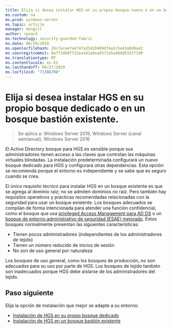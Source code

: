 ```yaml
---
title: Elija si desea instalar HGS en su propio bosque nuevo o en un bosque bastión existente.
ms.custom: na
ms.prod: windows-server
ms.topic: article
manager: dongill
author: rpsqrd
ms.technology: security-guarded-fabric
ms.date: 08/29/2018
ms.openlocfilehash: 28c7eceefa4747a35d1b989df4a2c5e43a8d6a42
ms.sourcegitcommit: 6aff3d88ff22ea141a6ea6572a5ad8dd6321f199
ms.translationtype: MT
ms.contentlocale: es-ES
ms.lasthandoff: 09/27/2019
ms.locfileid: "71386798"
---
```

# <a name="choose-whether-to-install-hgs-in-its-own-dedicated-forest-or-in-an-existing-bastion-forest"></a>Elija si desea instalar HGS en su propio bosque dedicado o en un bosque bastión existente.

>Se aplica a: Windows Server 2019, Windows Server (canal semianual), Windows Server 2016


El Active Directory bosque para HGS es sensible porque sus administradores tienen acceso a las claves que controlan las máquinas virtuales blindadas. La instalación predeterminada configurará un nuevo bosque dedicado para HGS y configurará otras dependencias. Esta opción se recomienda porque el entorno es independiente y se sabe que es seguro cuando se crea. 

El único requisito técnico para instalar HGS en un bosque existente es que se agrega al dominio raíz; no se admiten dominios no raíz. Pero también hay requisitos operativos y prácticas recomendadas relacionadas con la seguridad para usar un bosque existente. Los bosques adecuados se compilan de forma intencionada para atender una función confidencial, como el bosque que usa [privileged Access Management para AD DS](https://docs.microsoft.com/microsoft-identity-manager/pam/privileged-identity-management-for-active-directory-domain-services) o un [bosque de entorno administrativo de seguridad (ESAE) mejorado](https://technet.microsoft.com/windows-server-docs/security/securing-privileged-access/securing-privileged-access-reference-material#ESAE_BM). Estos bosques normalmente presentan las siguientes características:

- Tienen pocos administradores (independientes de los administradores de tejido)
- Tienen un número reducido de inicios de sesión
- No son de uso general por naturaleza 

Los bosques de uso general, como los bosques de producción, no son adecuados para su uso por parte de HGS. Los bosques de tejido también son inadecuados porque HGS debe aislarse de los administradores del tejido.

## <a name="next-step"></a>Paso siguiente

Elija la opción de instalación que mejor se adapte a su entorno:

- [Instalación de HGS en su propio bosque dedicado](guarded-fabric-install-hgs-default.md)
- [Instalación de HGS en un bosque bastión existente](guarded-fabric-install-hgs-in-a-bastion-forest.md)


